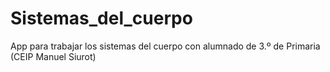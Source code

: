 # Sistemas_del_cuerpo
App para trabajar los sistemas del cuerpo con alumnado de 3.º de Primaria (CEIP Manuel Siurot)
